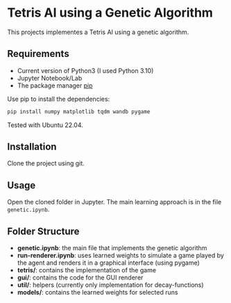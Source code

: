 # Tetris AI using a Genetic Algorithm

This projects implementes a Tetris AI using a genetic algorithm. 

## Requirements
- Current version of Python3 (I used Python 3.10)
- Jupyter Notebook/Lab
- The package manager [pip](https://pip.pypa.io/en/stable/)

Use pip to install the dependencies:

```bash
pip install numpy matplotlib tqdm wandb pygame
```

Tested with Ubuntu 22.04.

## Installation

Clone the project using git.

## Usage

Open the cloned folder in Jupyter. The main learning approach is in the file `genetic.ipynb`.

## Folder Structure
- **genetic.ipynb**: the main file that implements the genetic algorithm
- **run-renderer.ipynb**: uses learned weights to simulate a game played by the agent and renders it in a graphical interface (using pygame)
- **tetris/**: contains the implementation of the game
- **gui/**: contains the code for the GUI renderer
- **util/**: helpers (currently only implementation for decay-functions)
- **models/**: contains the learned weights for selected runs
